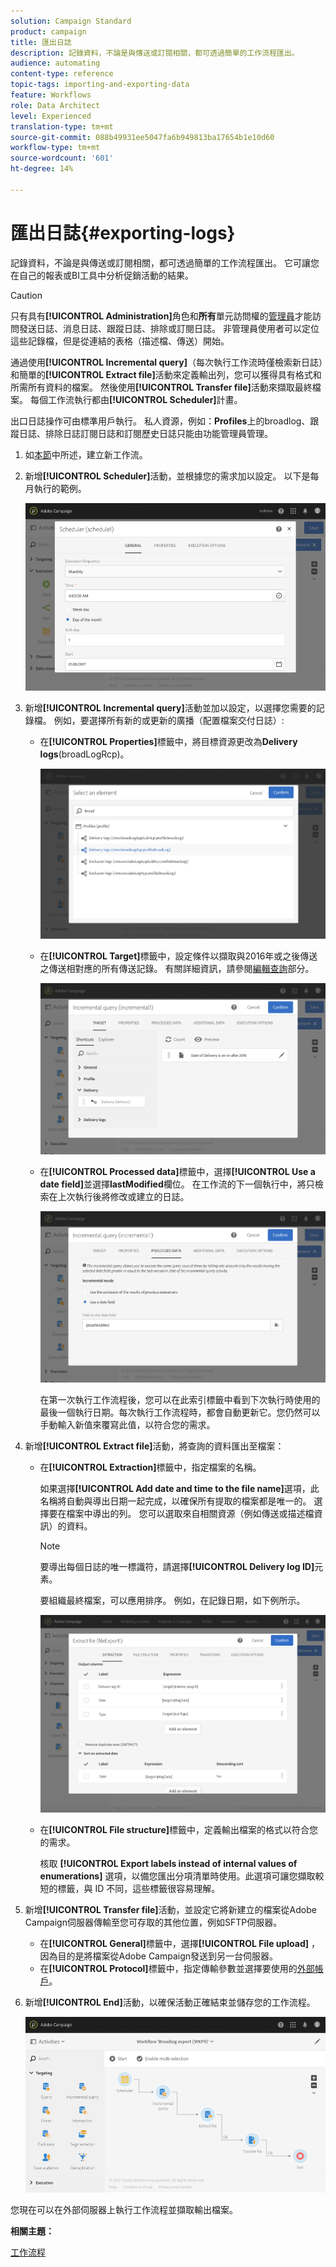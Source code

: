```yaml
---
solution: Campaign Standard
product: campaign
title: 匯出日誌
description: 記錄資料，不論是與傳送或訂閱相關，都可透過簡單的工作流程匯出。
audience: automating
content-type: reference
topic-tags: importing-and-exporting-data
feature: Workflows
role: Data Architect
level: Experienced
translation-type: tm+mt
source-git-commit: 088b49931ee5047fa6b949813ba17654b1e10d60
workflow-type: tm+mt
source-wordcount: '601'
ht-degree: 14%

---
```



# 匯出日誌{#exporting-logs}

記錄資料，不論是與傳送或訂閱相關，都可透過簡單的工作流程匯出。 它可讓您在自己的報表或BI工具中分析促銷活動的結果。

>[!CAUTION]
>
>只有具有&#x200B;**[!UICONTROL Administration]**&#x200B;角色和&#x200B;**所有**&#x200B;單元訪問權的[管理員](../../administration/using/users-management.md#functional-administrators)才能訪問發送日誌、消息日誌、跟蹤日誌、排除或訂閱日誌。 非管理員使用者可以定位這些記錄檔，但是從連結的表格（描述檔、傳送）開始。

通過使用&#x200B;**[!UICONTROL Incremental query]**（每次執行工作流時僅檢索新日誌）和簡單的&#x200B;**[!UICONTROL Extract file]**&#x200B;活動來定義輸出列，您可以獲得具有格式和所需所有資料的檔案。 然後使用&#x200B;**[!UICONTROL Transfer file]**&#x200B;活動來擷取最終檔案。 每個工作流執行都由&#x200B;**[!UICONTROL Scheduler]**&#x200B;計畫。

出口日誌操作可由標準用戶執行。 私人資源，例如：**Profiles**&#x200B;上的broadlog、跟蹤日誌、排除日誌訂閱日誌和訂閱歷史日誌只能由功能管理員管理。

1. 如[本節](../../automating/using/building-a-workflow.md#creating-a-workflow)中所述，建立新工作流。
1. 新增&#x200B;**[!UICONTROL Scheduler]**&#x200B;活動，並根據您的需求加以設定。 以下是每月執行的範例。

   ![](assets/export_logs_scheduler.png)

1. 新增&#x200B;**[!UICONTROL Incremental query]**&#x200B;活動並加以設定，以選擇您需要的記錄檔。 例如，要選擇所有新的或更新的廣播（配置檔案交付日誌）:

   * 在&#x200B;**[!UICONTROL Properties]**&#x200B;標籤中，將目標資源更改為&#x200B;**Delivery logs**(broadLogRcp)。

      ![](assets/export_logs_query_properties.png)

   * 在&#x200B;**[!UICONTROL Target]**&#x200B;標籤中，設定條件以擷取與2016年或之後傳送之傳送相對應的所有傳送記錄。 有關詳細資訊，請參閱[編輯查詢](../../automating/using/editing-queries.md#creating-queries)部分。

      ![](assets/export_logs_query_target.png)

   * 在&#x200B;**[!UICONTROL Processed data]**&#x200B;標籤中，選擇&#x200B;**[!UICONTROL Use a date field]**&#x200B;並選擇&#x200B;**lastModified**&#x200B;欄位。 在工作流的下一個執行中，將只檢索在上次執行後將修改或建立的日誌。

      ![](assets/export_logs_query_processeddata.png)

      在第一次執行工作流程後，您可以在此索引標籤中看到下次執行時使用的最後一個執行日期。每次執行工作流程時，都會自動更新它。您仍然可以手動輸入新值來覆寫此值，以符合您的需求。

1. 新增&#x200B;**[!UICONTROL Extract file]**&#x200B;活動，將查詢的資料匯出至檔案：

   * 在&#x200B;**[!UICONTROL Extraction]**&#x200B;標籤中，指定檔案的名稱。

      如果選擇&#x200B;**[!UICONTROL Add date and time to the file name]**&#x200B;選項，此名稱將自動與導出日期一起完成，以確保所有提取的檔案都是唯一的。 選擇要在檔案中導出的列。 您可以選取來自相關資源（例如傳送或描述檔資訊）的資料。

      >[!NOTE]
      >
      >要導出每個日誌的唯一標識符，請選擇&#x200B;**[!UICONTROL Delivery log ID]**&#x200B;元素。

      要組織最終檔案，可以應用排序。 例如，在記錄日期，如下例所示。

      ![](assets/export_logs_extractfile_extraction.png)

   * 在&#x200B;**[!UICONTROL File structure]**&#x200B;標籤中，定義輸出檔案的格式以符合您的需求。

      核取 **[!UICONTROL Export labels instead of internal values of enumerations]** 選項，以備您匯出分項清單時使用。此選項可讓您擷取較短的標籤，與 ID 不同，這些標籤很容易理解。

1. 新增&#x200B;**[!UICONTROL Transfer file]**&#x200B;活動，並設定它將新建立的檔案從Adobe Campaign伺服器傳輸至您可存取的其他位置，例如SFTP伺服器。

   * 在&#x200B;**[!UICONTROL General]**&#x200B;標籤中，選擇&#x200B;**[!UICONTROL File upload]** ，因為目的是將檔案從Adobe Campaign發送到另一台伺服器。
   * 在&#x200B;**[!UICONTROL Protocol]**&#x200B;標籤中，指定傳輸參數並選擇要使用的[外部帳戶](../../administration/using/external-accounts.md#creating-an-external-account)。

1. 新增&#x200B;**[!UICONTROL End]**&#x200B;活動，以確保活動正確結束並儲存您的工作流程。

   ![](assets/export_logs_example_workflow.png)

您現在可以在外部伺服器上執行工作流程並擷取輸出檔案。

**相關主題：**

[工作流程](../../automating/using/get-started-workflows.md)
